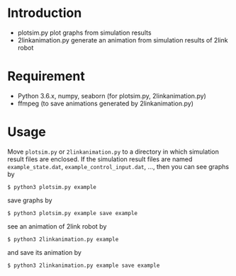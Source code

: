 # Introduction
- plotsim.py
plot graphs from simulation results
- 2linkanimation.py
generate an animation from simulation results of 2link robot

# Requirement
- Python 3.6.x, numpy, seaborn (for plotsim.py, 2linkanimation.py)
- ffmpeg (to save animations generated by 2linkanimation.py)

# Usage
Move `plotsim.py` or `2linkanimation.py` to a directory in which simulation result files are enclosed. If the simulation result files are named `example_state.dat`, `example_control_input.dat`, ..., then you can see graphs by

```
$ python3 plotsim.py example
```

save graphs by

```
$ python3 plotsim.py example save example
```

see an animation of 2link robot by

```
$ python3 2linkanimation.py example
```

and save its animation by

```
$ python3 2linkanimation.py example save example
```
